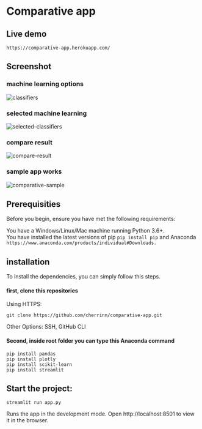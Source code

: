 # Comparative app
## Live demo
```
https://comparative-app.herokuapp.com/
```

## Screenshot
### machine learning options
![classifiers](https://user-images.githubusercontent.com/85073127/120878939-f72e7180-c5e9-11eb-8875-acad78fe8702.png)

### selected machine learning
![selected-classifiers](https://user-images.githubusercontent.com/85073127/120878949-11684f80-c5ea-11eb-830c-565c07289e77.png)

### compare result
![compare-result](https://user-images.githubusercontent.com/85073127/120878955-1b8a4e00-c5ea-11eb-88f0-92211585736e.png)

### sample app works
![comparative-sample](https://user-images.githubusercontent.com/85073127/120879149-88521800-c5eb-11eb-8f21-4bbdb5327bc2.gif)

## Prerequisities
Before you begin, ensure you have met the following requirements:

You have a Windows/Linux/Mac machine running Python 3.6+.\
You have installed the latest versions of pip ``
pip install pip ``
and Anaconda ``
https://www.anaconda.com/products/individual#Downloads.
``

## installation
To install the dependencies, you can simply follow this steps.

#### first, clone this repositories
Using HTTPS:
```
git clone https://github.com/cherrinn/comparative-app.git
```
Other Options: SSH, GitHub CLI

#### Second, inside root folder you can type this Anaconda command
```
pip install pandas
pip install plotly
pip install scikit-learn
pip install streamlit
```

## Start the project:
```
streamlit run app.py
```
Runs the app in the development mode.
Open http://localhost:8501 to view it in the browser.

<!-- ## How to Deploy Streamlit Apps to Heroku
you need to have Account Heroku and Github. -->
